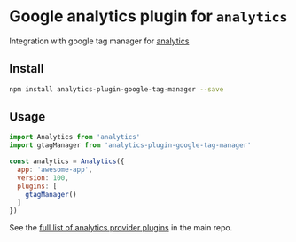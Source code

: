 # Google analytics plugin for `analytics`

Integration with google tag manager for [analytics](https://www.npmjs.com/package/analytics)

## Install

```bash
npm install analytics-plugin-google-tag-manager --save
```

## Usage

```js
import Analytics from 'analytics'
import gtagManager from 'analytics-plugin-google-tag-manager'

const analytics = Analytics({
  app: 'awesome-app',
  version: 100,
  plugins: [
    gtagManager()
  ]
})
```

See the [full list of analytics provider plugins](https://github.com/DavidWells/analytics#current-plugins) in the main repo.
